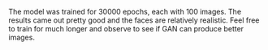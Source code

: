 
The model was trained for 30000 epochs, each with 100 images. The results came out pretty good and the faces are relatively realistic. Feel free to train for much longer and observe to see if GAN can produce better images.


